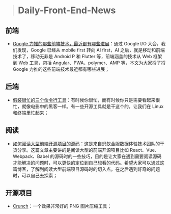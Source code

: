 > # Daily-Front-End-News

## 前端

- [Google 力推的那些前端技术，最近都有哪些进展](http://www.infoq.com/cn/news/2018/05/Google-arch-development)：通过 Google I/O 大会，我们发现，Google 已经从 mobile first 转向 AI first，AI 之后，就是移动和前端技术了，移动无非是 Android P 和 Flutter 等，前端涵盖的技术从 Web 框架到 Web 工具，包括 Angular、PWA、polymer、AMP 等，本文为大家捋了捋 Google 力推的这些前端技术最近都有哪些进展；

## 后端

- [假装很忙的三个命令行工具](https://linux.cn/article-9591-1.html)：有时候你很忙，而有时候你只是需要看起来很忙，就像电影中的黑客一样。有一些开源工具就是干这个的，让我们在 Linux 和终端里忙起来；

## 阅读

- [如何阅读大型前端开源项目的源码](https://juejin.im/post/5afe3735518825426539afce)：这是来自蚂蚁金服数据体验技术团队的干货分享。这篇文章主要讲的是阅读大型的前端开源项目比如 React、Vue、Webpack、Babel 的源码时的一些技巧，目的是让大家在遇到需要阅读源码才能解决的问题时，可以更快的定位到自己想看的代码。希望大家可以通过这篇博客，了解到阅读大型前端项目源码时的切入点。在之后遇到好奇的问题时，可以自己去探索；

## 开源项目

- [Crunch](https://github.com/chrissimpkins/Crunch)：一个效果非常好的 PNG 图片压缩工具；